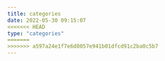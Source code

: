 ```yaml
---
title: categories
date: 2022-05-30 09:15:07
<<<<<<< HEAD
type: "categories"
=======
>>>>>>> a597a24e1f7e6d8057e941b01dfcd91c2ba0c5b7
---
```

